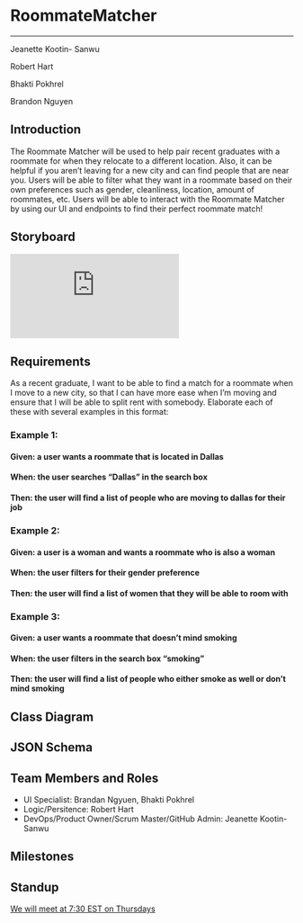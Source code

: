 # RoommateMatcher
---

Jeanette Kootin- Sanwu

Robert Hart

Bhakti Pokhrel

Brandon Nguyen

## Introduction
The Roommate Matcher will be used to help pair recent graduates with a roommate for when they relocate to a different location. Also, it can be helpful if you aren’t leaving for a new city and can find people that are near you. 
Users will be able to filter what they want in a roommate based on their own preferences such as gender, cleanliness, location, amount of roommates, etc. 
Users will be able to interact with the Roommate Matcher by using our UI and endpoints to find their perfect roommate match!

## Storyboard
![DroneUML](https://user-images.githubusercontent.com/Users/jeanettekootin-sanwu/Downloads/classDiagram.pdf)

## Requirements

As a recent graduate, I want to be able to find a match for a roommate when I move to a new city, so that I can have more ease when I’m moving and ensure that I will be able to split rent with somebody.
Elaborate each of these with several examples in this format:
### Example 1:
#### Given: a user wants a roommate that is located in Dallas
#### When: the user searches “Dallas” in the search box
#### Then: the user will find a list of people who are moving to dallas for their job
### Example 2:
#### Given: a user is a woman and wants a roommate who is also a woman
#### When: the user filters for their gender preference
#### Then: the user will find a list of women that they will be able to room with
### Example 3:
#### Given: a user wants a roommate that doesn’t mind smoking
#### When: the user filters in the search box “smoking”
#### Then: the user will find a list of people who either smoke as well or don’t mind smoking

## Class Diagram

## JSON Schema

## Team Members and Roles
- UI Specialist: Brandan Ngyuen, Bhakti Pokhrel
- Logic/Persitence: Robert Hart 
- DevOps/Product Owner/Scrum Master/GitHub Admin: Jeanette Kootin- Sanwu

## Milestones

## Standup
[We will meet at 7:30 EST on Thursdays](https://teams.microsoft.com/l/meetup-join/19%3ameeting_NTQ4ODBlNTAtZWFjNi00YWFhLWJlNjAtNmM5OTQwZWM3YzBj%40thread.v2/0?context=%7b%22Tid%22%3a%22f5222e6c-5fc6-48eb-8f03-73db18203b63%22%2c%22Oid%22%3a%225705403b-7546-4aac-b858-9d09d3efb663%22%7d)



